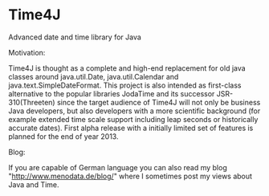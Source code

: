 Time4J
======

Advanced date and time library for Java

Motivation:

Time4J is thought as a complete and high-end replacement for old java classes around java.util.Date, java.util.Calendar and java.text.SimpleDateFormat. This project is also intended as first-class alternative to the popular libraries JodaTime and its successor JSR-310(Threeten) since the target audience of Time4J will not only be business Java developers, but also developers with a more scientific background (for example extended time scale support including leap seconds or historically accurate dates). First alpha release with a initially limited set of features is planned for the end of year 2013.

Blog:

If you are capable of German language you can also read my blog "http://www.menodata.de/blog/" where I sometimes post my views about Java and Time.

